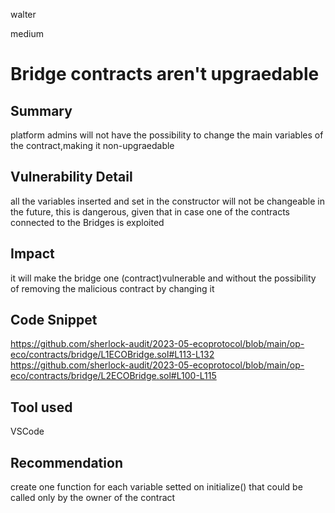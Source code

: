 walter

medium

# Bridge contracts aren't upgraedable

## Summary
platform admins will not have the possibility to change the main variables of the contract,making it non-upgraedable
## Vulnerability Detail
all the variables inserted and set in the constructor will not be changeable in the future, this is dangerous, given that in case one of the contracts connected to the Bridges is exploited

## Impact
it will make the bridge one (contract)vulnerable and without the possibility of removing the malicious contract by changing it

## Code Snippet
https://github.com/sherlock-audit/2023-05-ecoprotocol/blob/main/op-eco/contracts/bridge/L1ECOBridge.sol#L113-L132
https://github.com/sherlock-audit/2023-05-ecoprotocol/blob/main/op-eco/contracts/bridge/L2ECOBridge.sol#L100-L115

## Tool used
VSCode

## Recommendation
create one function for each variable setted on initialize() that could be called only by the owner of the contract